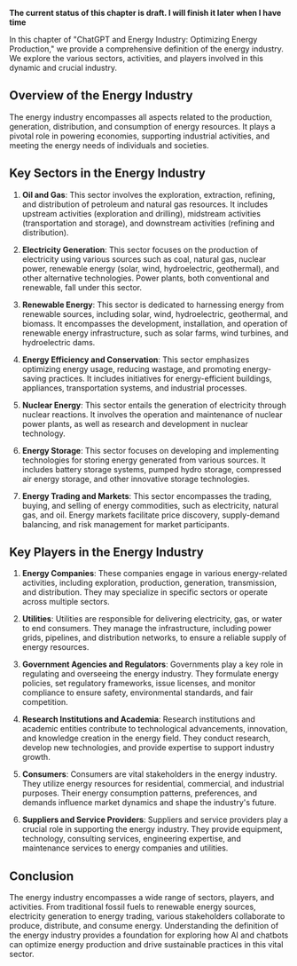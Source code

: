 **The current status of this chapter is draft. I will finish it later when I have time**

In this chapter of "ChatGPT and Energy Industry: Optimizing Energy Production," we provide a comprehensive definition of the energy industry. We explore the various sectors, activities, and players involved in this dynamic and crucial industry.

Overview of the Energy Industry
-------------------------------

The energy industry encompasses all aspects related to the production, generation, distribution, and consumption of energy resources. It plays a pivotal role in powering economies, supporting industrial activities, and meeting the energy needs of individuals and societies.

Key Sectors in the Energy Industry
----------------------------------

1. **Oil and Gas**: This sector involves the exploration, extraction, refining, and distribution of petroleum and natural gas resources. It includes upstream activities (exploration and drilling), midstream activities (transportation and storage), and downstream activities (refining and distribution).

2. **Electricity Generation**: This sector focuses on the production of electricity using various sources such as coal, natural gas, nuclear power, renewable energy (solar, wind, hydroelectric, geothermal), and other alternative technologies. Power plants, both conventional and renewable, fall under this sector.

3. **Renewable Energy**: This sector is dedicated to harnessing energy from renewable sources, including solar, wind, hydroelectric, geothermal, and biomass. It encompasses the development, installation, and operation of renewable energy infrastructure, such as solar farms, wind turbines, and hydroelectric dams.

4. **Energy Efficiency and Conservation**: This sector emphasizes optimizing energy usage, reducing wastage, and promoting energy-saving practices. It includes initiatives for energy-efficient buildings, appliances, transportation systems, and industrial processes.

5. **Nuclear Energy**: This sector entails the generation of electricity through nuclear reactions. It involves the operation and maintenance of nuclear power plants, as well as research and development in nuclear technology.

6. **Energy Storage**: This sector focuses on developing and implementing technologies for storing energy generated from various sources. It includes battery storage systems, pumped hydro storage, compressed air energy storage, and other innovative storage technologies.

7. **Energy Trading and Markets**: This sector encompasses the trading, buying, and selling of energy commodities, such as electricity, natural gas, and oil. Energy markets facilitate price discovery, supply-demand balancing, and risk management for market participants.

Key Players in the Energy Industry
----------------------------------

1. **Energy Companies**: These companies engage in various energy-related activities, including exploration, production, generation, transmission, and distribution. They may specialize in specific sectors or operate across multiple sectors.

2. **Utilities**: Utilities are responsible for delivering electricity, gas, or water to end consumers. They manage the infrastructure, including power grids, pipelines, and distribution networks, to ensure a reliable supply of energy resources.

3. **Government Agencies and Regulators**: Governments play a key role in regulating and overseeing the energy industry. They formulate energy policies, set regulatory frameworks, issue licenses, and monitor compliance to ensure safety, environmental standards, and fair competition.

4. **Research Institutions and Academia**: Research institutions and academic entities contribute to technological advancements, innovation, and knowledge creation in the energy field. They conduct research, develop new technologies, and provide expertise to support industry growth.

5. **Consumers**: Consumers are vital stakeholders in the energy industry. They utilize energy resources for residential, commercial, and industrial purposes. Their energy consumption patterns, preferences, and demands influence market dynamics and shape the industry's future.

6. **Suppliers and Service Providers**: Suppliers and service providers play a crucial role in supporting the energy industry. They provide equipment, technology, consulting services, engineering expertise, and maintenance services to energy companies and utilities.

Conclusion
----------

The energy industry encompasses a wide range of sectors, players, and activities. From traditional fossil fuels to renewable energy sources, electricity generation to energy trading, various stakeholders collaborate to produce, distribute, and consume energy. Understanding the definition of the energy industry provides a foundation for exploring how AI and chatbots can optimize energy production and drive sustainable practices in this vital sector.
